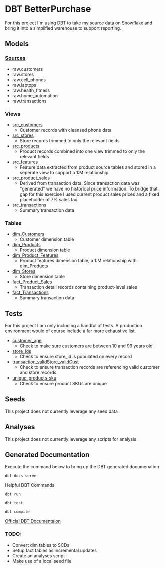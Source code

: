 # DBT BetterPurchase

For this project I'm using DBT to take my source data on Snowflake and bring it into a simplified warehouse to support reporting.

## Models

### [Sources](./models/sources.yaml)
- raw.customers
- raw.stores
- raw.cell_phones
- raw.laptops
- raw.health_fitness
- raw.home_automation
- raw.transactions


### Views
- [src_customers](./models/src/src_customers.sql)
    - Customer records with cleansed phone data
- [src_stores](./models/src/src_stores.sql)
    - Store records trimmed to only the relevant fields
- [src_products](./models/src/src_products.sql)
    - Product records combined into one view trimmed to only the relevant fields
- [src_features](./models/src/src_features.sql)
    - Feature data extracted from product source tables and stored in a seperate view to support a 1:M relationship
- [src_product_sales](./models/src/src_product_sales.sql)
    - Derived from transaction data.  Since transaction data was "generated" we have no historical price information.  To bridge that gap for this exercise I used current product sales prices and a fixed placeholder of 7% sales tax.
- [src_transactions](./models/src/src_transactions.sql)
    - Summary transaction data

### Tables

- [dim_Customers](./models/dim/dim_customers.sql)
    - Customer dimension table
- [dim_Products](./models/dim/dim_products.sql)
    - Product dimension table
- [dim_Product_Features](./models/dim/dim_product_features.sql)
    - Product features dimension table, a 1:M relationship with dim_Products
- [dim_Stores](./models/dim/dim_stores.sql)
    - Store dimension table
- [fact_Product_Sales](./models/fact/fact_product_sales.sql)
    - Transaction detail records containing product-level sales
- [fact_Transactions](./models/fact/fact_transactions.sql)
    - Summary transaction data

## Tests
For this project I am only including a handful of tests.  A production environment would of course include a far more exhaustive list. 

- [customer_age](./tests/customer_age.sql)
    - Check to make sure customers are between 10 and 99 years old
- [store_ids](./tests/store_ids.sql)
    - Check to ensure store_id is populated on every record
- [transaction_validStore_validCust](./tests/transaction_validStore_validCust.sql)
    - Check to ensure transaction records are referencing valid customer and store records
- [unique_products_sku](./tests/unique_products_sku.sql)
    - Check to ensure product SKUs are unique

## Seeds
This project does not currently leverage any seed data

## Analyses
This project does not currently leverage any scripts for analysis

## Generated Documentation
Execute the command below to bring up the DBT generated documenation
```
dbt docs serve
```

Helpful DBT Commands
```
dbt run
```
```
dbt test
```
```
dbt compile
```

[Official DBT Documentaion](https://docs.getdbt.com/docs/introduction)

### TODO:
- Convert dim tables to SCDs
- Setup fact tables as incremental updates
- Create an analyses script
- Make use of a local seed file
